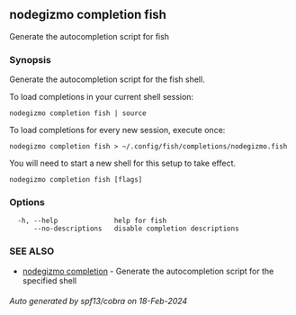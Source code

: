 ## nodegizmo completion fish

Generate the autocompletion script for fish

### Synopsis

Generate the autocompletion script for the fish shell.

To load completions in your current shell session:

	nodegizmo completion fish | source

To load completions for every new session, execute once:

	nodegizmo completion fish > ~/.config/fish/completions/nodegizmo.fish

You will need to start a new shell for this setup to take effect.


```
nodegizmo completion fish [flags]
```

### Options

```
  -h, --help              help for fish
      --no-descriptions   disable completion descriptions
```

### SEE ALSO

* [nodegizmo completion](nodegizmo_completion.md)	 - Generate the autocompletion script for the specified shell

###### Auto generated by spf13/cobra on 18-Feb-2024
